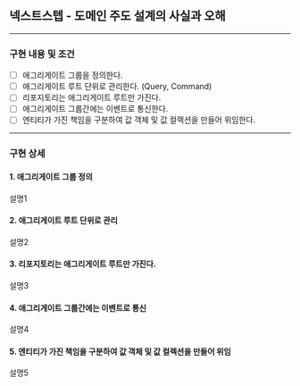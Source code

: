## 넥스트스텝 - 도메인 주도 설계의 사실과 오해

---

### 구현 내용 및 조건
- [ ] 애그리게이트 그룹을 정의한다.
- [ ] 애그리게이트 루트 단위로 관리한다. (Query, Command)
- [ ] 리포지토리는 애그리게이트 루트만 가진다.
- [ ] 애그리게이트 그룹간에는 이벤트로 통신한다.
- [ ] 엔티티가 가진 책임을 구분하여 값 객체 및 값 컬렉션을 만들어 위임한다.

---

### 구현 상세

#### 1. 애그리게이트 그룹 정의

설명1


#### 2. 애그리게이트 루트 단위로 관리

설명2

#### 3. 리포지토리는 애그리게이트 루트만 가진다.

설명3

#### 4. 애그리게이트 그룹간에는 이벤트로 통신

설명4

#### 5. 엔티티가 가진 책임을 구분하여 값 객체 및 값 컬렉션을 만들어 위임

설명5
